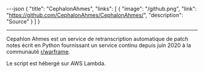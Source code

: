 ---json
{
	"title": "CephalonAhmes",
	"links":
	[
		{
			"image": "/github.png",
			"link": "https://github.com/CephalonAhmes/CephalonAhmes/",
			"description": "Source"
		}
	]
}

---
Cepahlon Ahmes est un service de retranscription automatique de patch notes écrit en Python fournissant un service continu depuis juin 2020 à la communauté [r/warframe](https://www.reddit.com/r/warframe).


Le script est hébergé sur AWS Lambda.

